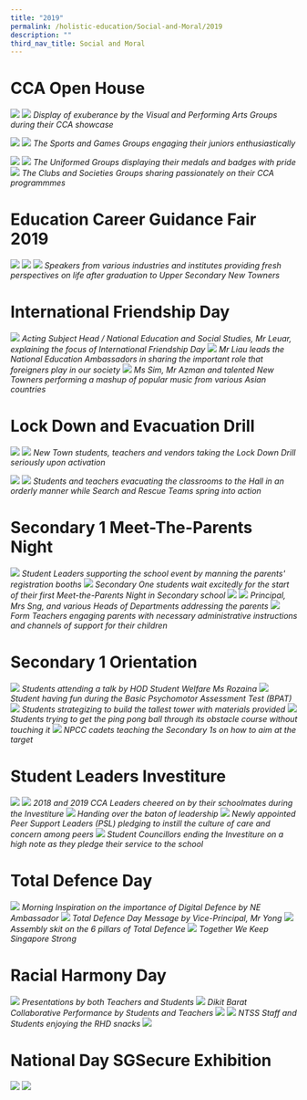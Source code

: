 ```yaml
---
title: "2019"
permalink: /holistic-education/Social-and-Moral/2019
description: ""
third_nav_title: Social and Moral
---
```

# CCA Open House

![](/images/CCA%20open%20house.png)
![](/images/PA-3.jpg)
*Display of exuberance by the Visual and Performing Arts Groups during their CCA showcase*

![](/images/CCA%20open%20house%202.png)
![](/images/S1.jpg)
*The Sports and Games Groups engaging their juniors enthusiastically*

![](/images/CCA%20open%20house%203.png)
![](/images/cca%20open%20house%204.png)
*The Uniformed Groups displaying their medals and badges with pride*
![](/images/cca%20open%20house%205.png)
*The Clubs and Societies Groups sharing passionately on their CCA programmmes*

# Education Career Guidance Fair 2019
![](/images/ECG%201.png)
![](/images/ECG%202.png)
![](/images/ECG%203.png)
*Speakers from various industries and institutes providing fresh perspectives on life after graduation 
to Upper Secondary New Towners*

# International Friendship Day
![](/images/Mr%20Leuar%20explaining%20the%20focus%20of%20International%20Friendship%20Day%202019.jpg)
*Acting Subject Head / National Education and Social Studies, Mr Leuar, explaining the focus of International Friendship Day*
![](/images/Mr%20Liau%20and%20National%20Education%20Ambassadors.jpg)
*Mr Liau leads the National Education Ambassadors in sharing the important role that foreigners play in our society*
![](/images/Ms%20Sim,%20Mr%20Azman%20and%20talented%20New%20Towners.jpg)
*Ms Sim, Mr Azman and talented New Towners performing a mashup of popular music from various Asian countries*

# Lock Down and Evacuation Drill
![](/images/lock%20down%20drill%201.png)
![](/images/DSC_0060.jpg)
*New Town students, teachers and vendors taking the Lock Down Drill seriously upon activation*

![](/images/lock%20down%20drill%202.png)
![](/images/lock%20down%20drill%203.png)
*Students and teachers evacuating the classrooms to the Hall in an orderly manner while Search and Rescue Teams spring into action*
 
# Secondary 1 Meet-The-Parents Night
![](/images/DSC_6834.jpg)
*Student Leaders supporting the school event by manning the parents' registration booths*
![](/images/DSC_6843.jpg)
*Secondary One students wait excitedly for the start of their first Meet-the-Parents Night in Secondary school*
![](/images/PTM%2019.png)
![](/images/PTM%2019%202.png)
*Principal, Mrs Sng, and various Heads of Departments addressing the parents*
![](/images/DSC_6888.jpg)
*Form Teachers engaging parents with necessary administrative instructions and channels of support for their children*

# Secondary 1 Orientation
![](/images/Orientation%2019.jpeg)
*Students attending a talk by HOD Student Welfare Ms Rozaina*
![](/images/Orientation%2019%202.jpeg)
*Student having fun during the Basic Psychomotor Assessment Test (BPAT)*
![](/images/orientation%2019%203.png)
*Students strategizing to build the tallest tower with materials provided*
![](/images/orientation%2019%204.png)
*Students trying to get the ping pong ball through its obstacle course without touching it*
![](/images/Orientation%2019%205.jpeg)
*NPCC cadets teaching the Secondary 1s on how to aim at the target*

# Student Leaders Investiture
![](/images/investiture%2019.png)
![](/images/investiture%2019%202.png)
*2018 and 2019 CCA Leaders cheered on by their schoolmates during the Investiture*
![](/images/DSC_0025.jpg)
*Handing over the baton of leadership*
![](/images/DSC_0097.jpg)
*Newly appointed Peer Support Leaders (PSL) pledging to instill the culture of care and concern among peers*
![](/images/DSC_0119.jpg)
*Student Councillors ending the Investiture on a high note as they pledge their service to the school*

# Total Defence Day 
![](/images/Picture%201.jpg)
*Morning Inspiration on the importance of Digital Defence by NE Ambassador*
![](/images/Picture%203.jpg)
*Total Defence Day Message by Vice-Principal, Mr Yong*
![](/images/Picture%204.jpg)
*Assembly skit on the 6 pillars of Total Defence*
![](/images/Picture%205.jpg)
*Together We Keep Singapore Strong*

# Racial Harmony Day
![](/images/racial%20harmony%20day%201.png)
*Presentations by both Teachers and Students*
![](/images/IMG_0341.jpg)
*Dikit Barat Collaborative Performance by Students and Teachers*
![](/images/racial%20harmony%20day%202.png)
![](/images/RHD%203.jpg)
*NTSS Staff and Students enjoying the RHD snacks*
![](/images/RHD%205.jpg)

# National Day SGSecure Exhibition
![](/images/sgsecure1.png)
![](/images/sgsecure2.png)